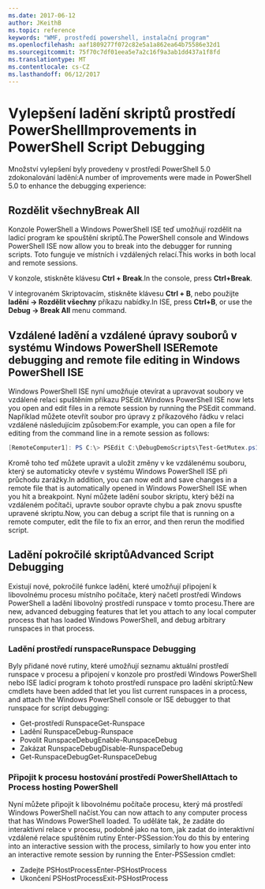 ```yaml
---
ms.date: 2017-06-12
author: JKeithB
ms.topic: reference
keywords: "WMF, prostředí powershell, instalační program"
ms.openlocfilehash: aaf1809277f072c82e5a1a862ea64b75586e32d1
ms.sourcegitcommit: 75f70c7df01eea5e7a2c16f9a3ab1dd437a1f8fd
ms.translationtype: MT
ms.contentlocale: cs-CZ
ms.lasthandoff: 06/12/2017
---
```

# <a name="improvements-in-powershell-script-debugging"></a><span data-ttu-id="7d540-102">Vylepšení ladění skriptů prostředí PowerShell</span><span class="sxs-lookup"><span data-stu-id="7d540-102">Improvements in PowerShell Script Debugging</span></span>

<span data-ttu-id="7d540-103">Množství vylepšení byly provedeny v prostředí PowerShell 5.0 zdokonalování ladění:</span><span class="sxs-lookup"><span data-stu-id="7d540-103">A number of improvements were made in PowerShell 5.0 to enhance the debugging experience:</span></span>

## <a name="break-all"></a><span data-ttu-id="7d540-104">Rozdělit všechny</span><span class="sxs-lookup"><span data-stu-id="7d540-104">Break All</span></span>

<span data-ttu-id="7d540-105">Konzole PowerShell a Windows PowerShell ISE teď umožňují rozdělit na ladicí program ke spouštění skriptů.</span><span class="sxs-lookup"><span data-stu-id="7d540-105">The PowerShell console and Windows PowerShell ISE now allow you to break into the debugger for running scripts.</span></span> <span data-ttu-id="7d540-106">Toto funguje ve místních i vzdálených relací.</span><span class="sxs-lookup"><span data-stu-id="7d540-106">This works in both local and remote sessions.</span></span>

<span data-ttu-id="7d540-107">V konzole, stiskněte klávesu **Ctrl + Break**.</span><span class="sxs-lookup"><span data-stu-id="7d540-107">In the console, press **Ctrl+Break**.</span></span>

<span data-ttu-id="7d540-108">V integrovaném Skriptovacím, stiskněte klávesu **Ctrl + B**, nebo použijte **ladění -> Rozdělit všechny** příkazu nabídky.</span><span class="sxs-lookup"><span data-stu-id="7d540-108">In ISE, press **Ctrl+B**, or use the **Debug -> Break All** menu command.</span></span>

## <a name="remote-debugging-and-remote-file-editing-in-windows-powershell-ise"></a><span data-ttu-id="7d540-109">Vzdálené ladění a vzdálené úpravy souborů v systému Windows PowerShell ISE</span><span class="sxs-lookup"><span data-stu-id="7d540-109">Remote debugging and remote file editing in Windows PowerShell ISE</span></span>

<span data-ttu-id="7d540-110">Windows PowerShell ISE nyní umožňuje otevírat a upravovat soubory ve vzdálené relaci spuštěním příkazu PSEdit.</span><span class="sxs-lookup"><span data-stu-id="7d540-110">Windows PowerShell ISE now lets you open and edit files in a remote session by running the PSEdit command.</span></span>
<span data-ttu-id="7d540-111">Například můžete otevřít soubor pro úpravy z příkazového řádku v relaci vzdálené následujícím způsobem:</span><span class="sxs-lookup"><span data-stu-id="7d540-111">For example, you can open a file for editing from the command line in a remote session as follows:</span></span>

```powershell
[RemoteComputer1]: PS C:\> PSEdit C:\DebugDemoScripts\Test-GetMutex.ps1
```

<span data-ttu-id="7d540-112">Kromě toho teď můžete upravit a uložit změny v ke vzdálenému souboru, který se automaticky otevře v systému Windows PowerShell ISE při průchodu zarážky.</span><span class="sxs-lookup"><span data-stu-id="7d540-112">In addition, you can now edit and save changes in a remote file that is automatically opened in Windows PowerShell ISE when you hit a breakpoint.</span></span>
<span data-ttu-id="7d540-113">Nyní můžete ladění soubor skriptu, který běží na vzdáleném počítači, upravte soubor opravte chybu a pak znovu spusťte upravené skriptu.</span><span class="sxs-lookup"><span data-stu-id="7d540-113">Now, you can debug a script file that is running on a remote computer, edit the file to fix an error, and then rerun the modified script.</span></span>

## <a name="advanced-script-debugging"></a><span data-ttu-id="7d540-114">Ladění pokročilé skriptů</span><span class="sxs-lookup"><span data-stu-id="7d540-114">Advanced Script Debugging</span></span>

<span data-ttu-id="7d540-115">Existují nové, pokročilé funkce ladění, které umožňují připojení k libovolnému procesu místního počítače, který načetl prostředí Windows PowerShell a ladění libovolný prostředí runspace v tomto procesu.</span><span class="sxs-lookup"><span data-stu-id="7d540-115">There are new, advanced debugging features that let you attach to any local computer process that has loaded Windows PowerShell, and debug arbitrary runspaces in that process.</span></span>

### <a name="runspace-debugging"></a><span data-ttu-id="7d540-116">Ladění prostředí runspace</span><span class="sxs-lookup"><span data-stu-id="7d540-116">Runspace Debugging</span></span>

<span data-ttu-id="7d540-117">Byly přidané nové rutiny, které umožňují seznamu aktuální prostředí runspace v procesu a připojení v konzole pro prostředí Windows PowerShell nebo ISE ladicí program k tohoto prostředí runspace pro ladění skriptů:</span><span class="sxs-lookup"><span data-stu-id="7d540-117">New cmdlets have been added that let you list current runspaces in a process, and attach the Windows PowerShell console or ISE debugger to that runspace for script debugging:</span></span>

-   <span data-ttu-id="7d540-118">Get-prostředí Runspace</span><span class="sxs-lookup"><span data-stu-id="7d540-118">Get-Runspace</span></span>
-   <span data-ttu-id="7d540-119">Ladění Runspace</span><span class="sxs-lookup"><span data-stu-id="7d540-119">Debug-Runspace</span></span>
-   <span data-ttu-id="7d540-120">Povolit RunspaceDebug</span><span class="sxs-lookup"><span data-stu-id="7d540-120">Enable-RunspaceDebug</span></span>
-   <span data-ttu-id="7d540-121">Zakázat RunspaceDebug</span><span class="sxs-lookup"><span data-stu-id="7d540-121">Disable-RunspaceDebug</span></span>
-   <span data-ttu-id="7d540-122">Get-RunspaceDebug</span><span class="sxs-lookup"><span data-stu-id="7d540-122">Get-RunspaceDebug</span></span>

### <a name="attach-to-process-hosting-powershell"></a><span data-ttu-id="7d540-123">Připojit k procesu hostování prostředí PowerShell</span><span class="sxs-lookup"><span data-stu-id="7d540-123">Attach to Process hosting PowerShell</span></span>

<span data-ttu-id="7d540-124">Nyní můžete připojit k libovolnému počítače procesu, který má prostředí Windows PowerShell načíst.</span><span class="sxs-lookup"><span data-stu-id="7d540-124">You can now attach to any computer process that has Windows PowerShell loaded.</span></span> <span data-ttu-id="7d540-125">To uděláte tak, že zadáte do interaktivní relace v procesu, podobně jako na tom, jak zadat do interaktivní vzdálené relace spuštěním rutiny Enter-PSSession:</span><span class="sxs-lookup"><span data-stu-id="7d540-125">You do this by entering into an interactive session with the process, similarly to how you enter into an interactive remote session by running the Enter-PSSession cmdlet:</span></span>

-   <span data-ttu-id="7d540-126">Zadejte PSHostProcess</span><span class="sxs-lookup"><span data-stu-id="7d540-126">Enter-PSHostProcess</span></span>
-   <span data-ttu-id="7d540-127">Ukončení PSHostProcess</span><span class="sxs-lookup"><span data-stu-id="7d540-127">Exit-PSHostProcess</span></span>

